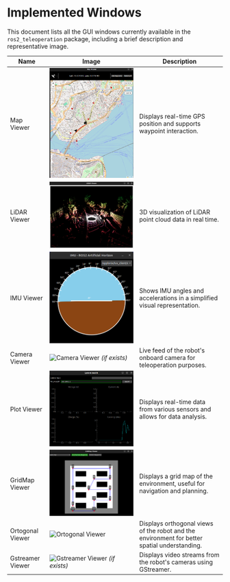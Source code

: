 # Implemented Windows

This document lists all the GUI windows currently available in the `ros2_teleoperation` package, including a brief description and representative image.

| Name           | Image                                                                 | Description                                                                 |
|----------------|------------------------------------------------------------------------|-----------------------------------------------------------------------------|
| Map Viewer     | ![Map Viewer](images/map_viewer.png)                                  | Displays real-time GPS position and supports waypoint interaction.          |
| LiDAR Viewer   | ![LiDAR Viewer](images/lidar_viewer.png)                              | 3D visualization of LiDAR point cloud data in real time.                    |
| IMU Viewer     | ![IMU Viewer](images/imu_viewer.png)                                  | Shows IMU angles and accelerations in a simplified visual representation.   |
| Camera Viewer  | ![Camera Viewer](images/camera_viewer.png) *(if exists)*              | Live feed of the robot's onboard camera for teleoperation purposes.         |
| Plot Viewer    | ![Plot Viewer](images/plot_viewer.png)                                 | Displays real-time data from various sensors and allows for data analysis.  |
| GridMap Viewer | ![GridMap Viewer](images/gridmap_viewer.png)                           | Displays a grid map of the environment, useful for navigation and planning. |
| Ortogonal Viewer | ![Ortogonal Viewer](images/ortogonal_viewer.png)                     | Displays orthogonal views of the robot and the environment for better spatial understanding. |
| Gstreamer Viewer | ![Gstreamer Viewer](images/gstreamer_viewer.png) *(if exists)* | Displays video streams from the robot's cameras using GStreamer.            |
